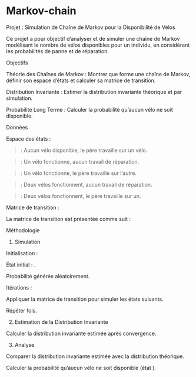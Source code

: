 # Markov-chain

Projet : Simulation de Chaîne de Markov pour la Disponibilité de Vélos

Ce projet a pour objectif d’analyser et de simuler une chaîne de Markov modélisant le nombre de vélos disponibles pour un individu, en considérant les probabilités de panne et de réparation.

Objectifs

Théorie des Chaînes de Markov : Montrer que  forme une chaîne de Markov, définir son espace d’états et calculer sa matrice de transition.

Distribution Invariante : Estimer la distribution invariante théorique et par simulation.

Probabilité Long Terme : Calculer la probabilité qu’aucun vélo ne soit disponible.

Données

Espace des états :

> : Aucun vélo disponible, le père travaille sur un vélo.

> : Un vélo fonctionne, aucun travail de réparation.

> : Un vélo fonctionne, le père travaille sur l’autre.

> : Deux vélos fonctionnent, aucun travail de réparation.

> : Deux vélos fonctionnent, le père travaille sur un.

Matrice de transition :

La matrice de transition est présentée comme suit :

Méthodologie

1. Simulation

Initialisation :

État initial : .

Probabilité  générée aléatoirement.

Itérations :

Appliquer la matrice de transition  pour simuler les états suivants.

Répéter  fois.

2. Estimation de la Distribution Invariante

Calculer la distribution invariante estimée après convergence.

3. Analyse

Comparer la distribution invariante estimée avec la distribution théorique.

Calculer la probabilité qu’aucun vélo ne soit disponible (état ).

